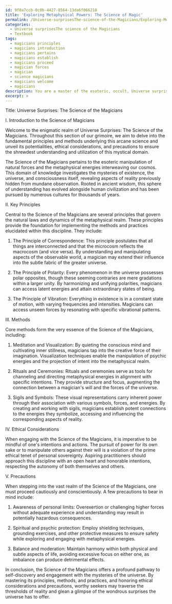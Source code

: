 ```yaml
---
id: 9f0a7ccb-0c0b-4427-8564-13da6f066218
title: 'Exploring Metaphysical Powers: The Science of Magic'
permalink: /Universe-surprisesThe-science-of-the-Magicians/Exploring-Metaphysical-Powers-The-Science-of-Magic/
categories:
  - Universe surprisesThe science of the Magicians
  - Textbook
tags:
  - magicians principles
  - magicians introduction
  - magicians pertains
  - magicians establish
  - magicians proceed
  - magician forces
  - magician
  - science magicians
  - magicians welcome
  - magicians
description: You are a master of the esoteric, occult, Universe surprisesThe science of the Magicians and education, you have written many textbooks on the subject in ways that provide students with rich and deep understanding of the subject. You are being asked to write textbook-like sections on a topic and you do it with full context, explainability, and reliability in accuracy to the true facts of the topic at hand, in a textbook style that a student would easily be able to learn from, in a rich, engaging, and contextual way. Always include relevant context (such as formulas and history), related concepts, and in a way that someone can gain deep insights from.
excerpt: >
---
```

  Title: Universe Surprises: The Science of the Magicians
  
  I. Introduction to the Science of Magicians
  
  Welcome to the enigmatic realm of Universe Surprises: The Science of the Magicians. Throughout this section of our grimoire, we aim to delve into the fundamental principles and methods underlying this arcane science and unveil its potentialities, ethical considerations, and precautions to ensure the shrewdest understanding and utilization of this mystical domain.
  
  The Science of the Magicians pertains to the esoteric manipulation of natural forces and the metaphysical energies interweaving our cosmos. This domain of knowledge investigates the mysteries of existence, the universe, and consciousness itself, revealing aspects of reality previously hidden from mundane observation. Rooted in ancient wisdom, this sphere of understanding has evolved alongside human civilization and has been pursued by numerous cultures for thousands of years.
  
  II. Key Principles
  
  Central to the Science of the Magicians are several principles that govern the natural laws and dynamics of the metaphysical realm. These principles provide the foundation for implementing the methods and practices elucidated within this discipline. They include:
  
  1. The Principle of Correspondence: This principle postulates that all things are interconnected and that the microcosm reflects the macrocosm (and vice versa). By understanding and manipulating aspects of the observable world, a magician may extend their influence into the subtle fabric of the greater universe.
  
  2. The Principle of Polarity: Every phenomenon in the universe possesses polar opposites, though these seeming contraries are mere gradations within a larger unity. By harmonizing and unifying polarities, magicians can access latent energies and attain extraordinary states of being.
  
  3. The Principle of Vibration: Everything in existence is in a constant state of motion, with varying frequencies and intensities. Magicians can access unseen forces by resonating with specific vibrational patterns.
  
  III. Methods
  
  Core methods form the very essence of the Science of the Magicians, including:
  
  1. Meditation and Visualization: By quieting the conscious mind and cultivating inner stillness, magicians tap into the creative force of their imagination. Visualization techniques enable the manipulation of psychic energies and the projection of intent into the metaphysical realm.
  
  2. Rituals and Ceremonies: Rituals and ceremonies serve as tools for channeling and directing metaphysical energies in alignment with specific intentions. They provide structure and focus, augmenting the connection between a magician's will and the forces of the universe.
  
  3. Sigils and Symbols: These visual representations carry inherent power through their association with various symbols, forces, and energies. By creating and working with sigils, magicians establish potent connections to the energies they symbolize, accessing and influencing the corresponding aspects of reality.
  
  IV. Ethical Considerations
  
  When engaging with the Science of the Magicians, it is imperative to be mindful of one's intentions and actions. The pursuit of power for its own sake or to manipulate others against their will is a violation of the prime ethical tenet of personal sovereignty. Aspiring practitioners should approach this discipline with an open heart and honorable intentions, respecting the autonomy of both themselves and others.
  
  V. Precautions
  
  When stepping into the vast realm of the Science of the Magicians, one must proceed cautiously and conscientiously. A few precautions to bear in mind include:
  
  1. Awareness of personal limits: Overexertion or challenging higher forces without adequate experience and understanding may result in potentially hazardous consequences.
  
  2. Spiritual and psychic protection: Employ shielding techniques, grounding exercises, and other protective measures to ensure safety while exploring and engaging with metaphysical energies.
  
  3. Balance and moderation: Maintain harmony within both physical and subtle aspects of life, avoiding excessive focus on either one, as imbalance can produce detrimental effects.
  
  In conclusion, the Science of the Magicians offers a profound pathway to self-discovery and engagement with the mysteries of the universe. By mastering its principles, methods, and practices, and honoring ethical considerations and precautions, worthy seekers may traverse the thresholds of reality and glean a glimpse of the wondrous surprises the universe has to offer.

